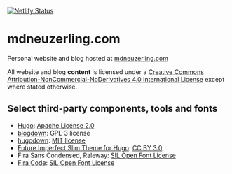 
[![Netlify Status](https://api.netlify.com/api/v1/badges/9bd7712e-e760-43fa-8910-0f17ead1ebf2/deploy-status)](https://app.netlify.com/sites/mdneuzerling/deploys)

# mdneuzerling.com
Personal website and blog hosted at [mdneuzerling.com](https://mdneuzerling.com)

All website and blog **content** is licensed under a [Creative Commons Attribution-NonCommercial-NoDerivatives 4.0 International License](http://creativecommons.org/licenses/by-nc-nd/4.0/) except where stated otherwise.

## Select third-party components, tools and fonts

* [Hugo](https://github.com/gohugoio/hugo): [Apache License 2.0](https://github.com/gohugoio/hugo/blob/master/LICENSE)
* [blogdown](https://github.com/rstudio/blogdown): GPL-3 license
* [hugodown](https://github.com/r-lib/hugodown): [MIT license](https://github.com/r-lib/hugodown/blob/master/LICENSE)
* [Future Imperfect Slim Theme for Hugo](https://github.com/pacollins/hugo-future-imperfect-slim): [CC BY 3.0](https://github.com/pacollins/hugo-future-imperfect-slim/blob/master/LICENSE.md)
* Fira Sans Condensed, Raleway: [SIL Open Font License](http://scripts.sil.org/cms/scripts/page.php?site_id=nrsi&id=OFL_web)
* [Fira Code](https://github.com/tonsky/FiraCode): [SIL Open Font License](https://github.com/tonsky/FiraCode/blob/master/LICENSE) 
